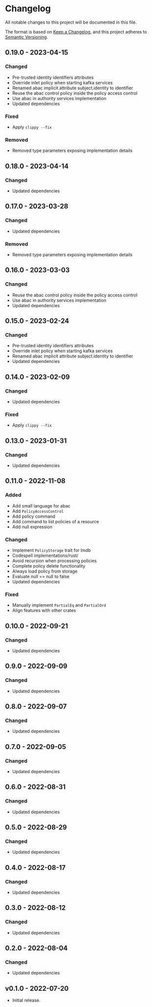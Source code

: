 # Changelog
All notable changes to this project will be documented in this file.

The format is based on [Keep a Changelog](https://keepachangelog.com/en/1.0.0/),
and this project adheres to [Semantic Versioning](https://semver.org/spec/v2.0.0.html).

## 0.19.0 - 2023-04-15

### Changed

- Pre-trusted identity identifiers attributes
- Override inlet policy when starting kafka services
- Renamed abac implicit attribute subject.identity to identifier
- Reuse the abac control policy inside the policy access control
- Use abac in authority services implementation
- Updated dependencies

### Fixed

- Apply `clippy --fix`

### Removed

- Removed type parameters exposing implementation details

## 0.18.0 - 2023-04-14

### Changed

- Updated dependencies

## 0.17.0 - 2023-03-28

### Changed

- Updated dependencies

### Removed

- Removed type parameters exposing implementation details

## 0.16.0 - 2023-03-03

### Changed

- Reuse the abac control policy inside the policy access control
- Use abac in authority services implementation
- Updated dependencies

## 0.15.0 - 2023-02-24

### Changed

- Pre-trusted identity identifiers attributes
- Override inlet policy when starting kafka services
- Renamed abac implicit attribute subject.identity to identifier
- Updated dependencies

## 0.14.0 - 2023-02-09

### Changed

- Updated dependencies

### Fixed

- Apply `clippy --fix`

## 0.13.0 - 2023-01-31

### Changed

- Updated dependencies

## 0.11.0 - 2022-11-08

### Added

- Add small language for abac
- Add `PolicyAccessControl`
- Add policy command
- Add command to list policies of a resource
- Add null expression

### Changed

- Implement `PolicyStorage` trait for lmdb
- Codespell implementations/rust/
- Avoid recursion when processing policies
- Complete policy delete functionality
- Always load policy from storage
- Evaluate null == null to false
- Updated dependencies

### Fixed

- Manually implement `PartialEq` and `PartialOrd`
- Align features with other crates

## 0.10.0 - 2022-09-21

### Changed

- Updated dependencies

## 0.9.0 - 2022-09-09

### Changed

- Updated dependencies

## 0.8.0 - 2022-09-07

### Changed

- Updated dependencies

## 0.7.0 - 2022-09-05

### Changed

- Updated dependencies

## 0.6.0 - 2022-08-31

### Changed

- Updated dependencies

## 0.5.0 - 2022-08-29

### Changed

- Updated dependencies

## 0.4.0 - 2022-08-17

### Changed

- Updated dependencies

## 0.3.0 - 2022-08-12

### Changed

- Updated dependencies

## 0.2.0 - 2022-08-04

### Changed

- Updated dependencies

## v0.1.0 - 2022-07-20

- Initial release.
